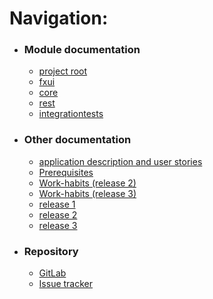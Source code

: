 # Navigation:

- ### **Module documentation**
    - [project root](../README.md)
    - [fxui](../eventplanner/fxui/README.md)
    - [core](../eventplanner/core/README.md)
    - [rest](../eventplanner/rest/README.md)
    - [integrationtests](../eventplanner/integrationtests/README.md)
- ### **Other documentation**
    - [application description and user stories](../eventplanner/README.md)
    - [Prerequisites](prerequisites.md)
    - [Work-habits (release 2)](release2/work-habits.md)
    - [Work-habits (release 3)](release3/updated%20work-habits.md)
    - [release 1](release1/release1.md)
    - [release 2](release2/release2.md)
    - [release 3](release3/release3.md)
- ### **Repository**
    - [GitLab](https://gitlab.stud.idi.ntnu.no/it1901/groups-2022/gr2225/gr2225)
    - [Issue tracker](https://gitlab.stud.idi.ntnu.no/it1901/groups-2022/gr2225/gr2225/-/issues)